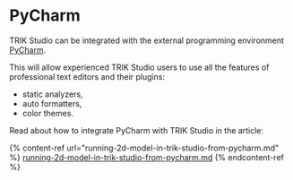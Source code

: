# PyCharm

TRIK Studio can be integrated with the external programming environment [PyCharm](https://www.jetbrains.com/ru-ru/pycharm/).

This will allow experienced TRIK Studio users to use all the features of professional text editors and their plugins:

* static analyzers,
* auto formatters,
* color themes.

Read about how to integrate PyCharm with TRIK Studio in the article:

{% content-ref url="running-2d-model-in-trik-studio-from-pycharm.md" %}
[running-2d-model-in-trik-studio-from-pycharm.md](running-2d-model-in-trik-studio-from-pycharm.md)
{% endcontent-ref %}

